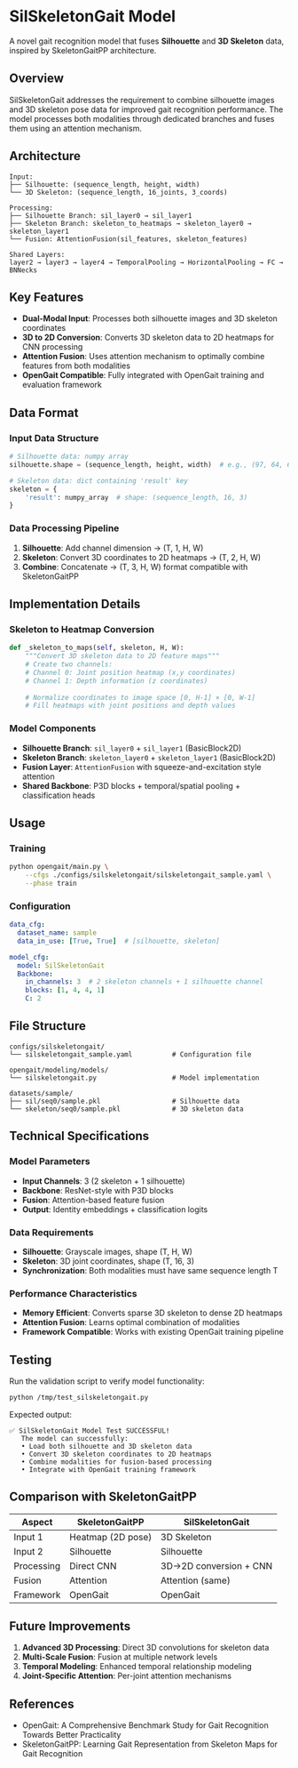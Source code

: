 # SilSkeletonGait Model

A novel gait recognition model that fuses **Silhouette** and **3D Skeleton** data, inspired by SkeletonGaitPP architecture.

## Overview

SilSkeletonGait addresses the requirement to combine silhouette images and 3D skeleton pose data for improved gait recognition performance. The model processes both modalities through dedicated branches and fuses them using an attention mechanism.

## Architecture

```
Input: 
├── Silhouette: (sequence_length, height, width)
└── 3D Skeleton: (sequence_length, 16_joints, 3_coords)

Processing:
├── Silhouette Branch: sil_layer0 → sil_layer1
├── Skeleton Branch: skeleton_to_heatmaps → skeleton_layer0 → skeleton_layer1  
└── Fusion: AttentionFusion(sil_features, skeleton_features)

Shared Layers:
layer2 → layer3 → layer4 → TemporalPooling → HorizontalPooling → FC → BNNecks
```

## Key Features

- **Dual-Modal Input**: Processes both silhouette images and 3D skeleton coordinates
- **3D to 2D Conversion**: Converts 3D skeleton data to 2D heatmaps for CNN processing
- **Attention Fusion**: Uses attention mechanism to optimally combine features from both modalities
- **OpenGait Compatible**: Fully integrated with OpenGait training and evaluation framework

## Data Format

### Input Data Structure
```python
# Silhouette data: numpy array
silhouette.shape = (sequence_length, height, width)  # e.g., (97, 64, 64)

# Skeleton data: dict containing 'result' key
skeleton = {
    'result': numpy_array  # shape: (sequence_length, 16, 3)
}
```

### Data Processing Pipeline
1. **Silhouette**: Add channel dimension → (T, 1, H, W)
2. **Skeleton**: Convert 3D coordinates to 2D heatmaps → (T, 2, H, W)
3. **Combine**: Concatenate → (T, 3, H, W) format compatible with SkeletonGaitPP

## Implementation Details

### Skeleton to Heatmap Conversion
```python
def _skeleton_to_maps(self, skeleton, H, W):
    """Convert 3D skeleton data to 2D feature maps"""
    # Create two channels:
    # Channel 0: Joint position heatmap (x,y coordinates)  
    # Channel 1: Depth information (z coordinates)
    
    # Normalize coordinates to image space [0, H-1] × [0, W-1]
    # Fill heatmaps with joint positions and depth values
```

### Model Components
- **Silhouette Branch**: `sil_layer0` + `sil_layer1` (BasicBlock2D)
- **Skeleton Branch**: `skeleton_layer0` + `skeleton_layer1` (BasicBlock2D)  
- **Fusion Layer**: `AttentionFusion` with squeeze-and-excitation style attention
- **Shared Backbone**: P3D blocks + temporal/spatial pooling + classification heads

## Usage

### Training
```bash
python opengait/main.py \
    --cfgs ./configs/silskeletongait/silskeletongait_sample.yaml \
    --phase train
```

### Configuration
```yaml
data_cfg:
  dataset_name: sample
  data_in_use: [True, True]  # [silhouette, skeleton]

model_cfg:
  model: SilSkeletonGait
  Backbone:
    in_channels: 3  # 2 skeleton channels + 1 silhouette channel
    blocks: [1, 4, 4, 1]
    C: 2
```

## File Structure

```
configs/silskeletongait/
└── silskeletongait_sample.yaml          # Configuration file

opengait/modeling/models/
└── silskeletongait.py                   # Model implementation

datasets/sample/
├── sil/seq0/sample.pkl                  # Silhouette data
└── skeleton/seq0/sample.pkl             # 3D skeleton data
```

## Technical Specifications

### Model Parameters
- **Input Channels**: 3 (2 skeleton + 1 silhouette)
- **Backbone**: ResNet-style with P3D blocks
- **Fusion**: Attention-based feature fusion
- **Output**: Identity embeddings + classification logits

### Data Requirements
- **Silhouette**: Grayscale images, shape (T, H, W)
- **Skeleton**: 3D joint coordinates, shape (T, 16, 3)
- **Synchronization**: Both modalities must have same sequence length T

### Performance Characteristics
- **Memory Efficient**: Converts sparse 3D skeleton to dense 2D heatmaps
- **Attention Fusion**: Learns optimal combination of modalities
- **Framework Compatible**: Works with existing OpenGait training pipeline

## Testing

Run the validation script to verify model functionality:
```bash
python /tmp/test_silskeletongait.py
```

Expected output:
```
✅ SilSkeletonGait Model Test SUCCESSFUL!
   The model can successfully:
   • Load both silhouette and 3D skeleton data
   • Convert 3D skeleton coordinates to 2D heatmaps  
   • Combine modalities for fusion-based processing
   • Integrate with OpenGait training framework
```

## Comparison with SkeletonGaitPP

| Aspect | SkeletonGaitPP | SilSkeletonGait |
|--------|----------------|-----------------|
| Input 1 | Heatmap (2D pose) | 3D Skeleton |
| Input 2 | Silhouette | Silhouette |
| Processing | Direct CNN | 3D→2D conversion + CNN |
| Fusion | Attention | Attention (same) |
| Framework | OpenGait | OpenGait |

## Future Improvements

1. **Advanced 3D Processing**: Direct 3D convolutions for skeleton data
2. **Multi-Scale Fusion**: Fusion at multiple network levels  
3. **Temporal Modeling**: Enhanced temporal relationship modeling
4. **Joint-Specific Attention**: Per-joint attention mechanisms

## References

- OpenGait: A Comprehensive Benchmark Study for Gait Recognition Towards Better Practicality
- SkeletonGaitPP: Learning Gait Representation from Skeleton Maps for Gait Recognition